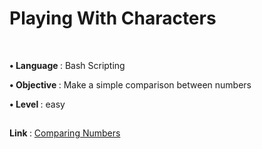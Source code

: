 <h1>Playing With Characters</h1>

<br>

<b> • Language </b>: Bash Scripting

<b> • Objective </b>: Make a simple comparison between numbers  

<b> • Level </b>: easy  
##  
<b> Link </b>: [Comparing Numbers](https://www.hackerrank.com/challenges/bash-tutorials---comparing-numbers/problem)

